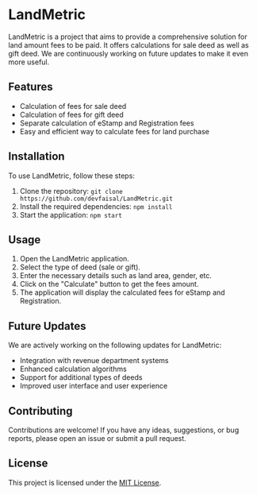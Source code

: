 # LandMetric

LandMetric is a project that aims to provide a comprehensive solution for land amount fees to be paid. It offers calculations for sale deed as well as gift deed. We are continuously working on future updates to make it even more useful.

## Features

- Calculation of fees for sale deed
- Calculation of fees for gift deed
- Separate calculation of eStamp and Registration fees
- Easy and efficient way to calculate fees for land purchase

## Installation

To use LandMetric, follow these steps:

1. Clone the repository: `git clone https://github.com/devfaisal/LandMetric.git`
2. Install the required dependencies: `npm install`
3. Start the application: `npm start`

## Usage

1. Open the LandMetric application.
2. Select the type of deed (sale or gift).
3. Enter the necessary details such as land area, gender, etc.
4. Click on the "Calculate" button to get the fees amount.
5. The application will display the calculated fees for eStamp and Registration.

## Future Updates

We are actively working on the following updates for LandMetric:

- Integration with revenue department systems
- Enhanced calculation algorithms
- Support for additional types of deeds
- Improved user interface and user experience

## Contributing

Contributions are welcome! If you have any ideas, suggestions, or bug reports, please open an issue or submit a pull request.

## License

This project is licensed under the [MIT License](LICENSE).
